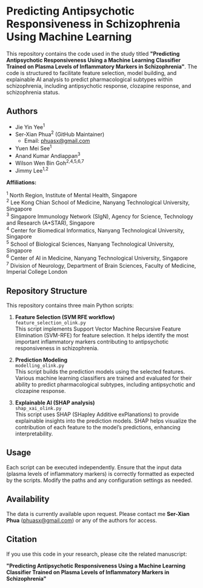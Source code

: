 # Predicting Antipsychotic Responsiveness in Schizophrenia Using Machine Learning

This repository contains the code used in the study titled **"Predicting Antipsychotic Responsiveness Using a Machine Learning Classifier Trained on Plasma Levels of Inflammatory Markers in Schizophrenia"**. The code is structured to facilitate feature selection, model building, and explainable AI analysis to predict pharmacological subtypes within schizophrenia, including antipsychotic response, clozapine response, and schizophrenia status.

## Authors

- Jie Yin Yee<sup>1</sup>
- Ser-Xian Phua<sup>2</sup> (GitHub Maintainer)
  - Email: phuasx@gmail.com
- Yuen Mei See<sup>1</sup>
- Anand Kumar Andiappan<sup>3</sup>
- Wilson Wen Bin Goh<sup>2,4,5,6,7</sup>
- Jimmy Lee<sup>1,2</sup>

**Affiliations:**

<sup>1</sup> North Region, Institute of Mental Health, Singapore  
<sup>2</sup> Lee Kong Chian School of Medicine, Nanyang Technological University, Singapore  
<sup>3</sup> Singapore Immunology Network (SIgN), Agency for Science, Technology and Research (A*STAR), Singapore  
<sup>4</sup> Center for Biomedical Informatics, Nanyang Technological University, Singapore  
<sup>5</sup> School of Biological Sciences, Nanyang Technological University, Singapore  
<sup>6</sup> Center of AI in Medicine, Nanyang Technological University, Singapore  
<sup>7</sup> Division of Neurology, Department of Brain Sciences, Faculty of Medicine, Imperial College London

## Repository Structure

This repository contains three main Python scripts:

1. **Feature Selection (SVM RFE workflow)**  
   `feature_selection_olink.py`  
   This script implements Support Vector Machine Recursive Feature Elimination (SVM-RFE) for feature selection. It helps identify the most important inflammatory markers contributing to antipsychotic responsiveness in schizophrenia.

2. **Prediction Modeling**  
   `modelling_olink.py`  
   This script builds the prediction models using the selected features. Various machine learning classifiers are trained and evaluated for their ability to predict pharmacological subtypes, including antipsychotic and clozapine response.

3. **Explainable AI (SHAP analysis)**  
   `shap_xai_olink.py`  
   This script uses SHAP (SHapley Additive exPlanations) to provide explainable insights into the prediction models. SHAP helps visualize the contribution of each feature to the model’s predictions, enhancing interpretability.

## Usage

Each script can be executed independently. Ensure that the input data (plasma levels of inflammatory markers) is correctly formatted as expected by the scripts. Modify the paths and any configuration settings as needed.

## Availability

The data is currently available upon request. Please contact me **Ser-Xian Phua** (phuasx@gmail.com) or any of the authors for access. 

## Citation

If you use this code in your research, please cite the related manuscript:

**"Predicting Antipsychotic Responsiveness Using a Machine Learning Classifier Trained on Plasma Levels of Inflammatory Markers in Schizophrenia"**

